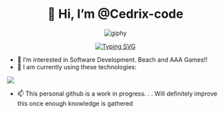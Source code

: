 <h1 align="center"> 👋 Hi, I’m @Cedrix-code </h1>

<section align="center">

![giphy](https://user-images.githubusercontent.com/128242507/234369441-92c732b0-d282-4bc5-b3f0-89bffcd34932.gif)

[![Typing SVG](https://readme-typing-svg.demolab.com?font=Manjari&pause=500&color=ECC30B&vCenter=true&width=435&lines=I+am+Lance+Cedric%2C+your+frontend+friend!;Cracking+my+head+every+now+and+then;+to+make+it+in+Tech+Industry😁)](https://git.io/typing-svg)
</section>

- 👀 I’m interested in Software Development. Beach and AAA Games!!
- 🌱 I am currently using these technologies:
<p align="left">
  <a href="https://skillicons.dev">
    <img src="https://skillicons.dev/icons?i=html,css,javascript,typescript,react,next,figma,blender&perline=3" />
  </a>
</p>

- 📫 This personal github is a work in progress. . . Will definitely improve this once enough knowledge is gathered


<!---
Cedrix-code/Cedrix-code is a ✨ special ✨ repository because its `README.md` (this file) appears on your GitHub profile.
You can click the Preview link to take a look at your changes.
--->
